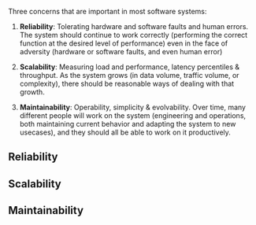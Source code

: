 Three concerns that are important in most software systems:
1. **Reliability**: Tolerating hardware and software faults and human errors. The system should continue to work correctly (performing the correct function at the desired level of performance) even in the face of adversity (hardware or software faults, and even human error)
   
2. **Scalability**: Measuring load and performance, latency percentiles & throughput. As the system grows (in data volume, traffic volume, or complexity), there should be reasonable ways of dealing with that growth.
   
3. **Maintainability**: Operability, simplicity & evolvability. Over time, many different people will work on the system (engineering and operations, both maintaining current behavior and adapting the system to new usecases), and they should all be able to work on it productively.

## Reliability


## Scalability

## Maintainability
